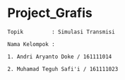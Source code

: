 # Project_Grafis

    Topik         : Simulasi Transmisi

    Nama Kelompok : 
    
    1. Andri Aryanto Doke / 161111014

    2. Muhamad Teguh Safi'i / 161111023